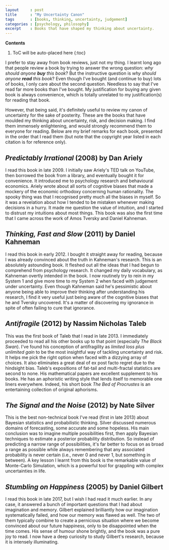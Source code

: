 ```yaml
---
layout     : post
title      : "My Uncertainty Canon"
tags       : [books, thinking, uncertainty, judgement]
categories : [psychology, philosophy]
excerpt    : Books that have shaped my thinking about uncertainty.
---
```


**Contents**
1. ToC will be auto-placed here
{:toc}


I prefer to stay away from book reviews, just not my thing. I learnt long ago
that people review a book by trying to answer the wrong question: _why should
anyone **buy** this book_? But the instructive question is _why should anyone
**read** this book_? Even though I've bought (and continue to buy) lots of
books, I only care about the second question. Needless to say that I've read
far more books than I've bought. My justification for buying any given book is
always convenience, which is totally unrelated to my justification(s) for
reading that book.

However, that being said, it's definitely useful to review my canon of
uncertainty for the sake of posterity. These are the books that have moulded my
thinking about uncertainty, risk, and decision making. I find them immensely
enlightening, and would strongly recommend them to everyone for reading. Below
are my brief remarks for each book, presented in the order that I read them
(but note that the copyright year listed in each citation is for reference
only).


## _Predictably Irrational_ (2008) by Dan Ariely

I read this book in late 2009. I initially saw Ariely's TED talk on YouTube,
then borrowed the book from a library, and eventually bought it for
convenience. It introduced me to psychology research and behavioural
economics. Ariely wrote about all sorts of cognitive biases that made a mockery
of the economic orthodoxy concerning human rationality. The spooky thing was
that I recognised pretty much all the biases in myself. So it was a revelation
about how I tended to be mistaken whenever making decisions in a hurry. It made
me question the value of intuition, and I started to distrust my intuitions
about most things. This book was also the first time that I came across the
work of Amos Tversky and Daniel Kahneman.


## _Thinking, Fast and Slow_ (2011) by Daniel Kahneman

I read this book in early 2012. I bought it straight away for reading, because
I was already convinced about the truth in Kahneman's research. This is an
absolutely astounding book. It fleshed out all the ideas that I had begun to
comprehend from psychology research. It changed my daily vocabulary, as
Kahneman overtly intended in the book. I now routinely try to rein in my System
1 and give more time to my System 2 when faced with judgement under
uncertainty. Even though Kahneman said he's pessimistic about anyone being able
to improve their thinking after understanding his research, I find it very
useful just being aware of the cognitive biases that he and Tversky
uncovered. It's a matter of discovering my ignorance in spite of often failing
to cure that ignorance.


## _Antifragile_ (2012) by Nassim Nicholas Taleb

This was the first book of Taleb that I read in late 2013. I immediately
proceeded to read all his other books up to that point (especially _The Black
Swan_). I've found his conception of antifragility as _limited loss plus
unlimited gain_ to be the most insightful way of tackling uncertainty and
risk. It helps me pick the right option when faced with a dizzying array of
choices. It also eliminates a great deal of ex post facto regret due to the
hindsight bias. Taleb's expositions of fat-tail and multi-fractal statistics
are second to none. His mathematical papers are excellent supplement to his
books. He has an aphoristic writing style that lends itself to memorable one
liners everywhere. Indeed, his short book _The Bed of Procrustes_ is an
entertaining collection of original aphorisms.


## _The Signal and the Noise_ (2012) by Nate Silver

This is the best non-technical book I've read (first in late 2013) about
Bayesian statistics and probabilistic thinking. Silver discussed numerous
domains of forecasting, some accurate and some hopeless. His main conclusion
was to imagine multiple possibilities first, then apply Bayesian techniques to
estimate a posterior probability distribution. So instead of predicting a
narrow range of possibilities, it's far better to focus on as broad a range as
possible while always remembering that any associated probability is never
certain (i.e., never 0 and never 1, but something in between). A key lesson I
learnt from this book is the remarkable value of Monte-Carlo Simulation, which
is a powerful tool for grappling with complex uncertainties in life.


## _Stumbling on Happiness_ (2005) by Daniel Gilbert

I read this book in late 2017, but I wish I had read it much earlier. In any
case, it answered a bunch of important questions that I had about imagination
and memory. Gilbert explained brilliantly how our imagination systematically
failed, and how our memory was flawed as well. The two of them typically
combine to create a pernicious situation where we become convinced about our
future happiness, only to be disappointed when the time comes. His sense of
humour shone brightly, and the book was a pure joy to read. I now have a deep
curiosity to study Gilbert's research, because it is intensely illuminating.
